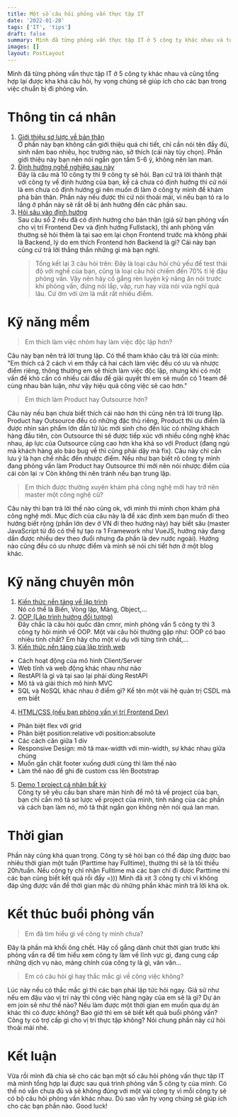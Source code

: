 ```yaml
---
title: Một số câu hỏi phỏng vấn thực tập IT
date: '2022-01-28'
tags: ['IT', 'tips']
draft: false
summary: Mình đã từng phỏng vấn thực tập IT ở 5 công ty khác nhau và tổng hợp lại được kha khá câu hỏi, hy vọng chúng sẽ giúp ích cho các bạn
images: []
layout: PostLayout
---
```


Mình đã từng phỏng vấn thực tập IT ở 5 công ty khác nhau và cũng tổng hợp lại được kha khá câu hỏi, hy vọng chúng sẽ giúp ích cho các bạn trong việc chuẩn bị đi phỏng vấn.

# Thông tin cá nhân

1. <u> Giới thiệu sơ lược về bản thân </u> \
   Ở phần này bạn không cần giới thiệu quá chi tiết, chỉ cần nói tên đầy đủ, sinh năm bao nhiêu, học trường nào, sở thích (cái này tùy chọn). Phần giới thiệu này bạn nên nói ngắn gọn tầm 5-6 ý, không nên lan man.
2. <u> Định hướng nghề nghiệp sau này </u> \
   Đây là câu mà 10 công ty thì 9 công ty sẽ hỏi. Bạn cứ trả lời thành thật với công ty về định hướng của bạn, kể cả chưa có định hướng thì cứ nói là em chưa có định hướng gì nên muốn đi làm ở công ty mình để khám phá bản thân. Phần này nếu được thì cứ nói thoải mái, vì nếu bạn tỏ ra lo lắng ở phần này sẽ rất dễ bị ảnh hưởng đến các phần sau.
3. <u> Hỏi sâu vào định hướng </u> \
   Sau câu số 2 nếu đã có định hướng cho bản thân (giả sử bạn phỏng vấn cho vị trí Frontend Dev và định hướng Fullstack), thì anh phỏng vấn thường sẽ hỏi thêm là tại sao em lại chọn Frontend trước mà không phải là Backend, lý do em thích Frontend hơn Backend là gì? Cái này bạn cũng cứ trả lời thẳng thắn những gì mà bạn nghĩ.
   > Tổng kết lại 3 câu hỏi trên: Đây là loại câu hỏi chủ yếu để test thái độ với nghề của bạn, cũng là loại câu hỏi chiếm đến 70% tỉ lệ đậu phỏng vấn. Vậy nên hãy cố gắng rèn luyện kỹ năng ăn nói trước khi phỏng vấn, đừng nói lắp, vấp, run hay vừa nói vừa nghĩ quá lâu. Cứ ờm với ừm là mất rất nhiều điểm.

# Kỹ năng mềm

> Em thích làm việc nhóm hay làm việc độc lập hơn?

Câu này bạn nên trả lời trung lập. Có thể tham khảo câu trả lời của mình: "Em thích cả 2 cách vì em thấy cả hai cách làm việc đều có ưu và nhược điểm riêng, thông thường em sẽ thích làm việc độc lập, nhưng khi có một vấn đề khó cần có nhiều cái đầu để giải quyết thì em sẽ muốn có 1 team để cùng nhau bàn luận, như vậy hiệu quả công việc sẽ cao hơn."

> Em thích làm Product hay Outsource hơn?

Câu này nếu bạn chưa biết thích cái nào hơn thì cũng nên trả lời trung lập. Product hay Outsource đều có những đặc thù riêng, Product thì ưu điểm là được nhìn sản phẩm lớn dần từ lúc mới sinh cho đến lúc có những khách hàng đầu tiên, còn Outsource thì sẽ được tiếp xúc với nhiều công nghệ khác nhau, áp lực của Outsource cũng cao hơn kha khá so với Product (đang ngủ mà khách hàng alo báo bug về thì cũng phải dậy mà fix). Câu này chỉ cần lưu ý là hạn chế nhắc đến nhược điểm. Nếu như bạn biết rõ công ty mình đang phỏng vấn làm Product hay Outsource thì mới nên nói nhược điểm của cái còn lại :v Còn không thì nên tránh nếu bạn trung lập.

> Em thích được thường xuyên khám phá công nghệ mới hay trở nên master một công nghệ cũ?

Câu này thì bạn trả lời thế nào cũng ok, với mình thì mình chọn khám phá công nghệ mới.
Mục đích của câu này là để xác định xem bạn muốn đi theo hướng biết rộng (phần lớn dev ở VN đi theo hướng này) hay biết sâu (master JavaScript từ đó có thể tự tạo ra 1 Framework như VueJS, hướng này đang dần được nhiều dev theo đuổi nhưng đa phần là dev nước ngoài). Hướng nào cũng đều có ưu nhược điểm và mình sẽ nói chi tiết hơn ở một blog khác.

# Kỹ năng chuyên môn

1. <u> Kiến thức nền tảng về lập trình </u> \
   Nó có thể là Biến, Vòng lặp, Mảng, Object,...
2. <u> OOP (Lập trình hướng đối tượng) </u> \
   Đây chắc là câu hỏi quốc dân cmnr, mình phỏng vấn 5 công ty thì 3 công ty hỏi mình về OOP. Một vài câu hỏi thường gặp như: OOP có bao nhiêu tính chất? Em hãy cho một ví dụ với từng tính chất,...
3. <u> Kiến thức nền tảng của lập trình web </u>

- Cách hoạt động của mô hình Client/Server
- Web tĩnh và web động khác nhau như nào
- RestAPI là gì và tại sao lại phải dùng RestAPI
- Mô tả và giải thích mô hình MVC
- SQL và NoSQL khác nhau ở điểm gì? Kể tên một vài hệ quản trị CSDL mà em biết

4. <u> HTML/CSS (nếu bạn phỏng vấn vị trí Frontend Dev) </u>

- Phân biệt flex với grid
- Phân biệt position:relative với position:absolute
- Các cách căn giữa 1 div
- Responsive Design: mô tả max-width với min-width, sự khác nhau giữa chúng
- Muốn gắn chặt footer xuống dưới cùng thì làm thế nào
- Làm thế nào để ghi đè custom css lên Bootstrap

5. <u> Demo 1 project cá nhân bất kỳ </u> \
   Công ty sẽ yêu cầu bạn share màn hình để mô tả về project của bạn, bạn chỉ cần mô tả sơ lược về project của mình, tính năng của các phần và cách bạn làm nó, mô tả thật ngắn gọn không nên nói quá lan man.

# Thời gian

Phần này cũng khá quan trọng. Công ty sẽ hỏi bạn có thể đáp ứng được bao nhiêu thời gian một tuần (Parttime hay Fulltime), thường thì sẽ là tối thiểu 20h/tuần. Nếu công ty chỉ nhận Fulltime mà các bạn chỉ đi được Parttime thì các bạn cũng biết kết quả rồi đấy =))) Mình đã xịt 3 công ty chỉ vì không đáp ứng được vấn đề thời gian mặc dù những phần khác mình trả lời khá ok.

# Kết thúc buổi phỏng vấn

> Em đã tìm hiểu gì về công ty mình chưa?

Đây là phần mà khối ông chết. Hãy cố gắng dành chút thời gian trước khi phỏng vấn ra để tìm hiểu xem công ty làm về lĩnh vực gì, đang cung cấp những dịch vụ nào, mảng chính của công ty là gì, vân vân...

> Em có câu hỏi gì hay thắc mắc gì về công việc không?

Lúc này nếu có thắc mắc gì thì các bạn phải lập tức hỏi ngay. Giả sử như nếu em đậu vào vị trí này thì công việc hàng ngày của em sẽ là gì? Dự án em join sẽ như thế nào? Nếu làm được một thời gian em muốn qua dự án khác thì có được không? Bao giờ thì em sẽ biết kết quả buổi phỏng vấn? Công ty có trợ cấp gì cho vị trí thực tập không? Nói chung phần này cứ hỏi thoải mái nhé.

# Kết luận

Vừa rồi mình đã chia sẻ cho các bạn một số câu hỏi phỏng vấn thực tập IT mà mình tổng hợp lại được sau quá trình phỏng vấn 5 công ty của mình. Có thể nó vẫn chưa đủ và sẽ không đúng với một vài công ty vì mỗi công ty sẽ có bộ câu hỏi phỏng vấn khác nhau. Dù sao vẫn hy vọng chúng sẽ giúp ích cho các bạn phần nào. Good luck!
